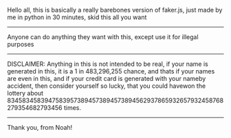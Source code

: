 Hello all, this is basically a really barebones version of faker.js, just made by me in python in 30 minutes, skid this all you want

-----------------------------------------------------------------------------------------------------------------------------------------

Anyone can do anything they want with this, except use it for illegal purposes

-----------------------------------------------------------------------------------------------------------------------------------------

DISCLAIMER: Anything in this is not intended to be real, if your name is generated in this, it is a 1 in 483,296,255 chance, and thats if
your names are even in this, and if your credit card is generated with your nameby accident, then consider yourself so lucky, that you 
could havewon the lottery about 83458345839475839573894573894573894562937865932657932458768279354682793456 times.

-----------------------------------------------------------------------------------------------------------------------------------------

Thank you, from Noah!
